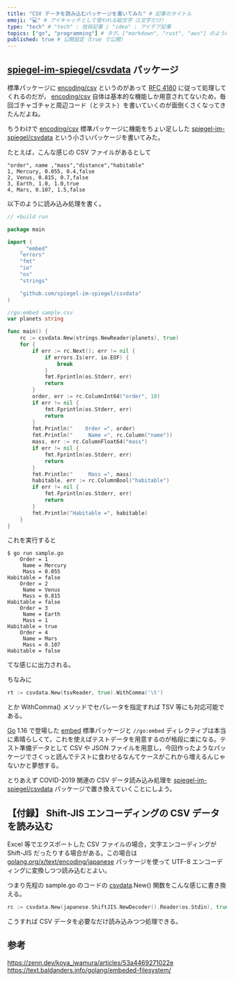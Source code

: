 ```yaml
---
title: "CSV データを読み込むパッケージを書いてみた" # 記事のタイトル
emoji: "💻" # アイキャッチとして使われる絵文字（1文字だけ）
type: "tech" # "tech" : 技術記事 / "idea" : アイデア記事
topics: ["go", "programming"] # タグ。["markdown", "rust", "aws"] のように指定する
published: true # 公開設定（true で公開）
---
```


## [spiegel-im-spiegel/csvdata][csvdata] パッケージ

標準パッケージに [encoding/csv][csv] というのがあって [RFC 4180] に従って処理してくれるのだが， [encoding/csv][csv] 自体は基本的な機能しか用意されてないため，毎回ゴチャゴチャと周辺コード（とテスト）を書いていくのが面倒くさくなってきたんだよね。

ちうわけで [encoding/csv][csv] 標準パッケージに機能をちょい足しした [spiegel-im-spiegel/csvdata][csvdata] という小さいパッケージを書いてみた。

たとえば，こんな感じの CSV ファイルがあるとして

```markup:sample.csv
"order", name ,"mass","distance","habitable"
1, Mercury, 0.055, 0.4,false
2, Venus, 0.815, 0.7,false
3, Earth, 1.0, 1.0,true
4, Mars, 0.107, 1.5,false
```

以下のように読み込み処理を書く。

```go:sample.go
// +build run

package main

import (
    _ "embed"
    "errors"
    "fmt"
    "io"
    "os"
    "strings"

    "github.com/spiegel-im-spiegel/csvdata"
)

//go:embed sample.csv
var planets string

func main() {
    rc := csvdata.New(strings.NewReader(planets), true)
    for {
        if err := rc.Next(); err != nil {
            if errors.Is(err, io.EOF) {
                break
            }
            fmt.Fprintln(os.Stderr, err)
            return
        }
        order, err := rc.ColumnInt64("order", 10)
        if err != nil {
            fmt.Fprintln(os.Stderr, err)
            return
        }
        fmt.Println("    Order =", order)
        fmt.Println("     Name =", rc.Column("name"))
        mass, err := rc.ColumnFloat64("mass")
        if err != nil {
            fmt.Fprintln(os.Stderr, err)
            return
        }
        fmt.Println("     Mass =", mass)
        habitable, err := rc.ColumnBool("habitable")
        if err != nil {
            fmt.Fprintln(os.Stderr, err)
            return
        }
        fmt.Println("Habitable =", habitable)
    }
}
```

これを実行すると

```
$ go run sample.go
    Order = 1
     Name = Mercury
     Mass = 0.055
Habitable = false
    Order = 2
     Name = Venus
     Mass = 0.815
Habitable = false
    Order = 3
     Name = Earth
     Mass = 1
Habitable = true
    Order = 4
     Name = Mars
     Mass = 0.107
Habitable = false
```

てな感じに出力される。

ちなみに

```go
rt := csvdata.New(tsvReader, true).WithComma('\t')
```

とか WithComma() メソッドでセパレータを指定すれば TSV 等にも対応可能である。

[Go] 1.16 で登場した [embed] 標準パッケージと `//go:embed` ディレクティブは本当に素晴らしくて，これを使えばテストデータを用意するのが格段に楽になる。テスト準備データとして CSV や JSON ファイルを用意し，今回作ったようなパッケージでさくっと読んでテストに食わせるなんてケースがこれから増えるんじゃないかと夢想する。

とりあえず COVID-2019 関連の CSV データ読み込み処理を [spiegel-im-spiegel/csvdata][csvdata] パッケージで置き換えていくことにしよう。

## 【付録】 Shift-JIS エンコーディングの CSV データを読み込む

Excel 等でエクスポートした CSV ファイルの場合，文字エンコーディングが Shift-JIS だったりする場合がある。この場合は [golang.org/x/text/encoding/japanese](https://pkg.go.dev/golang.org/x/text/encoding/japanese) パッケージを使って UTF-8 エンコーディングに変換しつつ読み込むとよい。

つまり先程の sample.go のコードの [csvdata].New() 関数をこんな感じに書き換える。

```go
rc := csvdata.New(japanese.ShiftJIS.NewDecoder().Reader(os.Stdin), true)
```

こうすれば CSV データを必要なだけ読み込みつつ処理できる。

## 参考

https://zenn.dev/koya_iwamura/articles/53a4469271022e
https://text.baldanders.info/golang/embeded-filesystem/

[Go]: https://golang.org/ "The Go Programming Language"
[csv]: https://golang.org/pkg/encoding/csv/ "csv - The Go Programming Language"
[embed]: https://golang.org/pkg/embed/ "embed - The Go Programming Language"
[RFC 4180]: https://tools.ietf.org/html/rfc4180 "RFC 4180 - Common Format and MIME Type for Comma-Separated Values (CSV) Files"
[csvdata]: https://github.com/spiegel-im-spiegel/csvdata "spiegel-im-spiegel/csvdata: Reading CSV Data]"
<!-- eof -->
